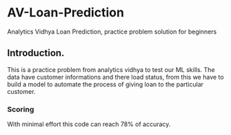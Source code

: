 # AV-Loan-Prediction

Analytics Vidhya Loan Prediction, practice problem solution for beginners


## Introduction. 

This is a practice problem from analytics vidhya to test our ML skills. 
The data have customer informations and there load status, from this we have to build a model to automate the process of giving loan to the particular customer. 


### Scoring
With minimal effort this code can reach 78% of accuracy.
